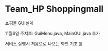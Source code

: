 # Team_HP Shoppingmall
쇼핑몰 GUI설계

11월6일 주지호: GuiMenu.java, MainGUI.java 추가

서비스 실행시 처음으로 나오는 화면 기초 틀 
